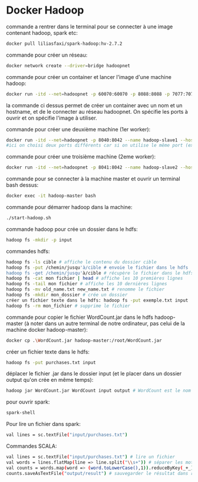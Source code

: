 # Docker Hadoop

commande a rentrer dans le terminal pour se connecter à une image contenant hadoop, spark etc:

```bash
docker pull liliasfaxi/spark-hadoop:hv-2.7.2
```

commande pour créer un réseau:

```bash
docker network create --driver=bridge hadoopnet
```

commande pour créer un container et lancer l'image d'une machine hadoop:

```bash
docker run -itd --net=hadoopnet -p 60070:60070 -p 8088:8088 -p 7077:7077 -p 16010:16010 --name hadoop-master --hostname hadoop-master liliasfaxi/spark-hadoop:hv-2.7.2
```

la commande ci dessus permet de créer un container avec un nom et un hostname, et de le connecter au réseau hadoopnet. On spécifie les ports à ouvrir et on spécifie l'image à utiliser.

commande pour créer une deuxième machine (1er worker):

```bash
docker run -itd --net=hadoopnet -p 8040:8042 --name hadoop-slave1 --hostname hadoop-slave1 liliasfaxi/spark-hadoop:hv-2.7.2
#ici on choisi deux ports différents car si on utilise le même port (expemple 8040:8040), la machine redirigera vers la même machine
```

commande pour créer une troisième machine (2eme worker):

```bash
docker run -itd --net=hadoopnet -p 8041:8042 --name hadoop-slave2 --hostname hadoop-slave2 liliasfaxi/spark-hadoop:hv-2.7.2
```

commande pour se connecter à la machine master et ouvrir un terminal bash dessus:

```bash
docker exec -it hadoop-master bash
```

commande pour démarrer hadoop dans la machine:

```bash
./start-hadoop.sh
```

commande hadoop pour crée un dossier dans le hdfs:

```bash
hadoop fs -mkdir -p input
```

commandes hdfs:

```bash
hadoop fs -ls cible # affiche le contenu du dossier cible
hadoop fs -put /chemin/jusqu'à/cible # envoie le fichier dans le hdfs
hadoop fs -get /chemin/jusqu'à/cible # récupère le fichier dans le hdfs
hadoop fs -cat mon fichier | head # affiche les 10 premières lignes
hadoop fs -tail mon fichier # affiche les 10 dernières lignes
hadoop fs -mv old_name.txt new_name.txt # renomme le fichier
hadoop fs -mkdir mon_dossier # crée un dossier
créer un fichier texte dans le hdfs: hadoop fs -put exemple.txt input
hadoop fs -rm mon_fichier # supprime le fichier
```

commande pour copier le fichier WordCount.jar dans le hdfs hadoop-master (à noter dans un autre terminal de notre ordinateur, pas celui de la machine docker hadoop-master):

```bash
docker cp .\WordCount.jar hadoop-master:/root/WordCount.jar
```

créer un fichier texte dans le hdfs:

```bash
hadoop fs -put purchases.txt input
```

déplacer le fichier .jar dans le dossier input (et le placer dans un dossier output qu'on crée en même temps):

```bash
hadoop jar WordCount.jar WordCount input output # WordCount est le nom de la classe java
```

pour ouvrir spark:

```bash
spark-shell
```

Pour lire un fichier dans spark:

```bash
val lines = sc.textFile("input/purchases.txt")
```

Commandes SCALA:

```bash
val lines = sc.textFile("input/purchases.txt") # lire un fichier
val words = lines.flatMap(line => line.split("\\s+")) # séparer les mots
val counts = words.map(word => (word.toLowerCase(),1)).reduceByKey(_+_) # compter les mots
counts.saveAsTextFile("output/result") # sauvegarder le résultat dans result
```
